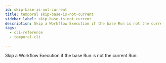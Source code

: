 ```yaml
---
id: skip-base-is-not-current
title: temporal skip-base-is-not-current
sidebar_label: skip-base-is-not-current
description: Skip a Workflow Execution if the base Run is not the current Run.
tags:
  - cli-reference
  - temporal-cli

---
```


Skip a Workflow Execution if the base Run is not the current Run.
